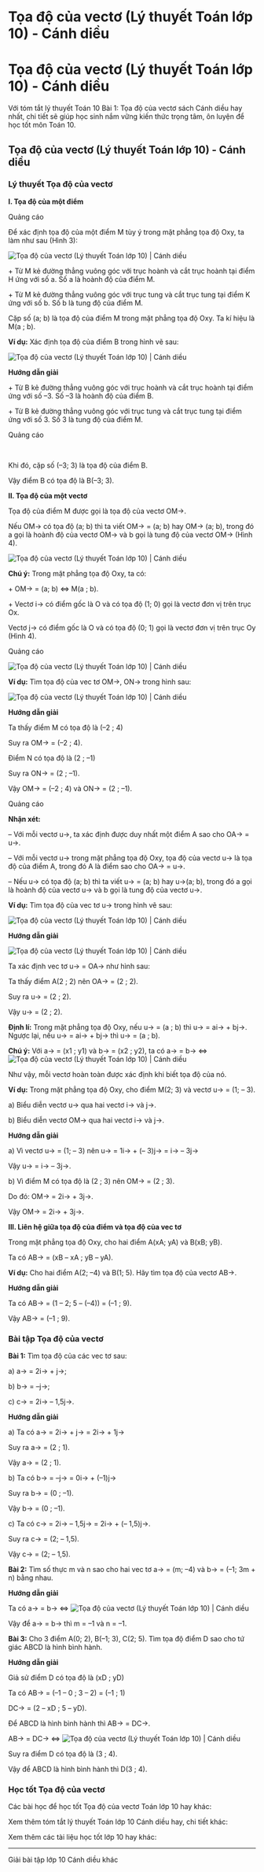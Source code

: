 # Tọa độ của vectơ (Lý thuyết Toán lớp 10) - Cánh diều

# Tọa độ của vectơ (Lý thuyết Toán lớp 10) - Cánh diều

Với tóm tắt lý thuyết Toán 10 Bài 1: Tọa độ của vectơ sách Cánh diều hay nhất, chi tiết sẽ giúp học sinh nắm vững kiến thức trọng tâm, ôn luyện để học tốt môn Toán 10.

## Tọa độ của vectơ (Lý thuyết Toán lớp 10) - Cánh diều

### **Lý thuyết Tọa độ của vectơ**

**I. Tọa độ của một điểm**

Quảng cáo

Để xác định tọa độ của một điểm M tùy ý trong mặt phẳng tọa độ Oxy, ta làm như sau (Hình 3):

![Tọa độ của vectơ \(Lý thuyết Toán lớp 10\) | Cánh diều](https://vietjack.com/toan-10-cd/images/ly-thuyet-bai-1-toa-do-cua-vecto.PNG)

\+ Từ M kẻ đường thẳng vuông góc với trục hoành và cắt trục hoành tại điểm H ứng với số a. Số a là hoành độ của điểm M.

\+ Từ M kẻ đường thẳng vuông góc với trục tung và cắt trục tung tại điểm K ứng với số b. Số b là tung độ của điểm M.

Cặp số (a; b) là tọa độ của điểm M trong mặt phẳng tọa độ Oxy. Ta kí hiệu là M(a ; b).

**Ví dụ:** Xác định tọa độ của điểm B trong hình vẽ sau:

![Tọa độ của vectơ \(Lý thuyết Toán lớp 10\) | Cánh diều](https://vietjack.com/toan-10-cd/images/ly-thuyet-bai-1-toa-do-cua-vecto-1.PNG)

**Hướng dẫn giải**

\+ Từ B kẻ đường thẳng vuông góc với trục hoành và cắt trục hoành tại điểm ứng với số –3. Số –3 là hoành độ của điểm B.

\+ Từ B kẻ đường thẳng vuông góc với trục tung và cắt trục tung tại điểm ứng với số 3. Số 3 là tung độ của điểm M.

Quảng cáo

﻿

Khi đó, cặp số (–3; 3) là tọa độ của điểm B.

Vậy điểm B có tọa độ là B(–3; 3).

**II. Tọa độ của một vectơ**

Tọa độ của điểm M được gọi là tọa độ của vectơ OM→.

Nếu OM→ có tọa độ (a; b) thì ta viết OM→ = (a; b) hay OM→ (a; b), trong đó a gọi là hoành độ của vectơ OM→ và b gọi là tung độ của vectơ OM→ (Hình 4).

![Tọa độ của vectơ \(Lý thuyết Toán lớp 10\) | Cánh diều](https://vietjack.com/toan-10-cd/images/ly-thuyet-bai-1-toa-do-cua-vecto-2.PNG)

**Chú ý:** Trong mặt phẳng tọa độ Oxy, ta có:

\+ OM→ = (a; b) ⇔ M(a ; b).

\+ Vectơ i→ có điểm gốc là O và có tọa độ (1; 0) gọi là vectơ đơn vị trên trục Ox.

Vectơ j→ có điểm gốc là O và có tọa độ (0; 1) gọi là vectơ đơn vị trên trục Oy (Hình 4).

Quảng cáo

![Tọa độ của vectơ \(Lý thuyết Toán lớp 10\) | Cánh diều](https://vietjack.com/toan-10-cd/images/ly-thuyet-bai-1-toa-do-cua-vecto-3.PNG)

**Ví dụ:** Tìm tọa độ của vec tơ OM→, ON→ trong hình sau:

![Tọa độ của vectơ \(Lý thuyết Toán lớp 10\) | Cánh diều](https://vietjack.com/toan-10-cd/images/ly-thuyet-bai-1-toa-do-cua-vecto-4.PNG)

**Hướng dẫn giải**

Ta thấy điểm M có tọa độ là (–2 ; 4)

Suy ra OM→ = (–2 ; 4).

Điểm N có tọa độ là (2 ; –1)

Suy ra ON→ = (2 ; –1).

Vậy OM→ = (–2 ; 4) và ON→ = (2 ; –1).

Quảng cáo

**Nhận xét:**

– Với mỗi vectơ u→, ta xác định được duy nhất một điểm A sao cho OA→ = u→.

– Với mỗi vectơ u→ trong mặt phẳng tọa độ Oxy, tọa độ của vectơ u→ là tọa độ của điểm A, trong đó A là điểm sao cho OA→ = u→.

– Nếu u→ có tọa độ (a; b) thì ta viết u→ = (a; b) hay u→(a; b), trong đó a gọi là hoành độ của vectơ u→ và b gọi là tung độ của vectơ u→.

**Ví dụ:** Tìm tọa độ của vec tơ u→ trong hình vẽ sau:

![Tọa độ của vectơ \(Lý thuyết Toán lớp 10\) | Cánh diều](https://vietjack.com/toan-10-cd/images/ly-thuyet-bai-1-toa-do-cua-vecto-5.PNG)

**Hướng dẫn giải**

![Tọa độ của vectơ \(Lý thuyết Toán lớp 10\) | Cánh diều](https://vietjack.com/toan-10-cd/images/ly-thuyet-bai-1-toa-do-cua-vecto-6.PNG)

Ta xác định vec tơ u→ = OA→ như hình sau:

Ta thấy điểm A(2 ; 2) nên OA→ = (2 ; 2).

Suy ra u→ = (2 ; 2).

Vậy u→ = (2 ; 2).

**Định lí:** Trong mặt phẳng tọa độ Oxy, nếu u→ = (a ; b) thì u→ = ai→ \+ bj→. Ngược lại, nếu u→ = ai→ \+ bj→ thì u→ = (a ; b).

**Chú ý:** Với a→ = (x1 ; y1) và b→ = (x2 ; y2), ta có a→ = b→ ⇔ ![Tọa độ của vectơ \(Lý thuyết Toán lớp 10\) | Cánh diều](https://vietjack.com/toan-10-cd/images/ly-thuyet-bai-1-toa-do-cua-vecto-7.PNG)

Như vậy, mỗi vectơ hoàn toàn được xác định khi biết tọa độ của nó.

**Ví dụ:** Trong mặt phẳng tọa độ Oxy, cho điểm M(2; 3) và vectơ u→ = (1; – 3).

a) Biểu diễn vectơ u→ qua hai vectơ i→ và j→.

b) Biểu diễn vectơ OM→ qua hai vectơ i→ và j→.

**Hướng dẫn giải**

a) Vì vectơ u→ = (1; – 3) nên u→ = 1i→ \+ (– 3)j→ = i→ – 3j→

Vậy u→ = i→ – 3j→.

b) Vì điểm M có tọa độ là (2 ; 3) nên OM→ = (2 ; 3).

Do đó: OM→ = 2i→ \+ 3j→.

Vậy OM→ = 2i→ \+ 3j→.

**III. Liên hệ giữa tọa độ của điểm và tọa độ của vec tơ**

Trong mặt phẳng tọa độ Oxy, cho hai điểm A(xA; yA) và B(xB; yB). 

Ta có AB→ = (xB – xA ; yB – yA).

**Ví dụ:** Cho hai điểm A(2; –4) và B(1; 5). Hãy tìm tọa độ của vectơ AB→.

**Hướng dẫn giải**

Ta có AB→ = (1 – 2; 5 – (–4)) = (–1 ; 9).

Vậy AB→ = (–1 ; 9).

### **Bài tập Tọa độ của vectơ**

**Bài 1:** Tìm tọa độ của các vec tơ sau:

a) a→ = 2i→ \+ j→;

b) b→ = –j→;

c) c→ = 2i→ – 1,5j→.

**Hướng dẫn giải**

a) Ta có a→ = 2i→ \+ j→ = 2i→ \+ 1j→

Suy ra a→ = (2 ; 1).

Vậy a→ = (2 ; 1).

b) Ta có b→ = –j→ = 0i→ \+ (–1)j→

Suy ra b→ = (0 ; –1).

Vậy b→ = (0 ; –1).

c) Ta có c→ = 2i→ – 1,5j→ = 2i→ \+ (– 1,5)j→.

Suy ra c→ = (2; – 1,5).

Vậy c→ = (2; – 1,5).

**Bài 2:** Tìm số thực m và n sao cho hai vec tơ a→ = (m; –4) và b→ = (–1; 3m + n) bằng nhau.

**Hướng dẫn giải**

Ta có a→ = b→ ⇔ ![Tọa độ của vectơ \(Lý thuyết Toán lớp 10\) | Cánh diều](https://vietjack.com/toan-10-cd/images/ly-thuyet-bai-1-toa-do-cua-vecto-8.PNG)

Vậy để a→ = b→ thì m = –1 và n = –1.

**Bài 3:** Cho 3 điểm A(0; 2), B(–1; 3), C(2; 5). Tìm tọa độ điểm D sao cho tứ giác ABCD là hình bình hành.

**Hướng dẫn giải**

Giả sử điểm D có tọa độ là (xD ; yD)

Ta có AB→ = (–1 – 0 ; 3 – 2) = (–1 ; 1)

DC→ = (2 – xD ; 5 – yD).

Để ABCD là hình bình hành thì AB→ = DC→.

AB→ = DC→ ⇔ ![Tọa độ của vectơ \(Lý thuyết Toán lớp 10\) | Cánh diều](https://vietjack.com/toan-10-cd/images/ly-thuyet-bai-1-toa-do-cua-vecto-9.PNG)

Suy ra điểm D có tọa độ là (3 ; 4).

Vậy để ABCD là hình bình hành thì D(3 ; 4).

### **Học tốt Tọa độ của vectơ**

Các bài học để học tốt Tọa độ của vectơ Toán lớp 10 hay khác:

Xem thêm tóm tắt lý thuyết Toán lớp 10 Cánh diều hay, chi tiết khác:

Xem thêm các tài liệu học tốt lớp 10 hay khác:

* * *

Giải bài tập lớp 10 Cánh diều khác

